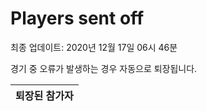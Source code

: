 # Players sent off
최종 업데이트: 2020년 12월 17일 06시 46분


경기 중 오류가 발생하는 경우 자동으로 퇴장됩니다.


| 퇴장된 참가자 |
|:---:|